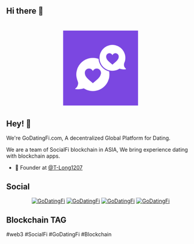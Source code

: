 ## Hi there 👋

<h1 align="center">
  <img src="https://raw.githubusercontent.com/GoDatingFi/go_dating_fi_mobile/master/assets/logo/logo.png" width="200" height="200" alt="GoDatingFi" />
</h1>

## Hey! 👋
We're GoDatingFi.com, A decentralized Global Platform for Dating.

We are a team of SocialFi blockchain in ASIA, We bring experience dating with blockchain apps.

- 🧭 Founder at [@T-Long1207](https://github.com/T-Long1207)


## Social
<center>
<a href="https://github.com/GoDatingFi"><img src="https://raw.githubusercontent.com/gauravghongde/social-icons/9d939e1c5b7ea4a24ac39c3e4631970c0aa1b920/SVG/Color/Github.svg" width="150" height="150" alt="GoDatingFi"/></a>
<a href="https://twitter.com/GoDatingFi"><img src="https://raw.githubusercontent.com/gauravghongde/social-icons/9d939e1c5b7ea4a24ac39c3e4631970c0aa1b920/SVG/Color/Twitter.svg" width="150" height="150" alt="GoDatingFi"/></a>
<a href="https://godatingfi.com/"><img src="https://raw.githubusercontent.com/gauravghongde/social-icons/9d939e1c5b7ea4a24ac39c3e4631970c0aa1b920/SVG/Color/Blogger.svg" width="150" height="150"  alt="GoDatingFi"/></a>
<a href="https://discord.gg/4M3bywmd"><img src="https://raw.githubusercontent.com/gauravghongde/social-icons/9d939e1c5b7ea4a24ac39c3e4631970c0aa1b920/SVG/Color/Discord.svg" width="150" height="150"  alt="GoDatingFi"/></a>
</center>

## Blockchain TAG
#web3 #SocialFi #GoDatingFi #Blockchain
